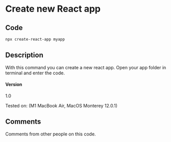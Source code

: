 # Create new React app

## Code

```bash
npx create-react-app myapp
```

## Description

With this command you can create a new react app. Open your app folder in terminal and enter the code. 


#### Version

1.0

Tested on: (M1 MacBook Air, MacOS Monterey 12.0.1)

## Comments

Comments from other people on this code.

